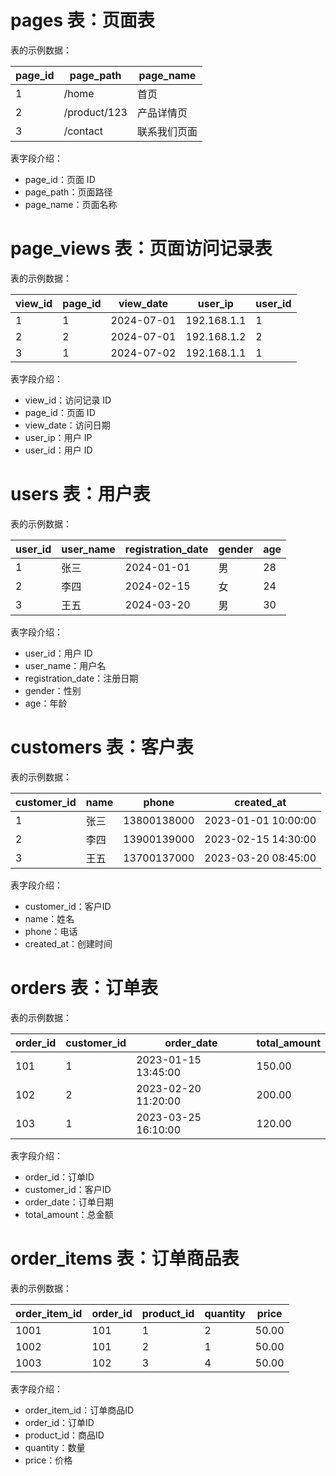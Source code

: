 # pages 表：页面表

表的示例数据：

| page_id | page_path    | page_name     |
|---------|-------------|---------------|
| 1       | /home       | 首页          |
| 2       | /product/123| 产品详情页     |
| 3       | /contact    | 联系我们页面    |

表字段介绍：

- page_id：页面 ID
- page_path：页面路径
- page_name：页面名称

# page_views 表：页面访问记录表

表的示例数据：

| view_id | page_id | view_date  | user_ip      | user_id |
|---------|---------|------------|--------------|---------|
| 1       | 1       | 2024-07-01 | 192.168.1.1  | 1       |
| 2       | 2       | 2024-07-01 | 192.168.1.2  | 2       |
| 3       | 1       | 2024-07-02 | 192.168.1.1  | 1       |

表字段介绍：

- view_id：访问记录 ID
- page_id：页面 ID
- view_date：访问日期
- user_ip：用户 IP
- user_id：用户 ID

# users 表：用户表

表的示例数据：

| user_id | user_name | registration_date | gender | age |
|---------|-----------|------------------|--------|-----|
| 1       | 张三      | 2024-01-01       | 男     | 28  |
| 2       | 李四      | 2024-02-15       | 女     | 24  |
| 3       | 王五      | 2024-03-20       | 男     | 30  |

表字段介绍：

- user_id：用户 ID
- user_name：用户名
- registration_date：注册日期
- gender：性别
- age：年龄

# customers 表：客户表

表的示例数据：

| customer_id | name | phone        | created_at           |
|-------------|------|--------------|---------------------|
| 1           | 张三  | 13800138000 | 2023-01-01 10:00:00 |
| 2           | 李四  | 13900139000 | 2023-02-15 14:30:00 |
| 3           | 王五  | 13700137000 | 2023-03-20 08:45:00 |

表字段介绍：

- customer_id：客户ID
- name：姓名
- phone：电话
- created_at：创建时间

# orders 表：订单表

表的示例数据：

| order_id | customer_id | order_date           | total_amount |
|----------|-------------|---------------------|--------------|
| 101      | 1           | 2023-01-15 13:45:00 | 150.00       |
| 102      | 2           | 2023-02-20 11:20:00 | 200.00       |
| 103      | 1           | 2023-03-25 16:10:00 | 120.00       |

表字段介绍：

- order_id：订单ID
- customer_id：客户ID
- order_date：订单日期
- total_amount：总金额

# order_items 表：订单商品表

表的示例数据：

| order_item_id | order_id | product_id | quantity | price  |
|---------------|----------|------------|----------|--------|
| 1001          | 101      | 1          | 2        | 50.00  |
| 1002          | 101      | 2          | 1        | 50.00  |
| 1003          | 102      | 3          | 4        | 50.00  |

表字段介绍：

- order_item_id：订单商品ID
- order_id：订单ID
- product_id：商品ID
- quantity：数量
- price：价格
